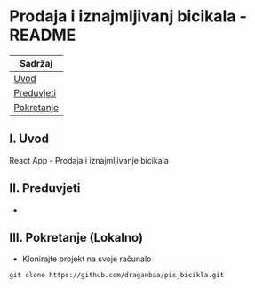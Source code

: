 # Prodaja i iznajmljivanj bicikala - README

| Sadržaj                                |
| -------------------------------------- |
| [Uvod](#i.-Uvod)                       |
| [Preduvjeti](#ii.-Preduvjeti)          |
| [Pokretanje](#iii.-Pokretanje-Lokalno) |

## I. Uvod

React App - Prodaja i iznajmljivanje bicikala

## II. Preduvjeti

- 

## III. Pokretanje (Lokalno)

- Klonirajte projekt na svoje računalo

```
git clone https://github.com/draganbaa/pis_bicikla.git
```
